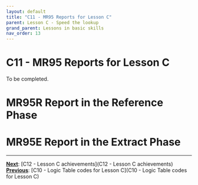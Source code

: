 ```yaml
---
layout: default
title: "C11 - MR95 Reports for Lesson C"
parent: Lesson C - Speed the lookup
grand_parent: Lessons in basic skills
nav_order: 13
---
```


# C11 - MR95 Reports for Lesson C

To be completed.  

# MR95R Report in the Reference Phase


# MR95E Report in the Extract Phase


---
**<u>Next</u>**: [C12 - Lesson C achievements](C12 - Lesson C achievements)   
**<u>Previous</u>**: [C10 - Logic Table codes for Lesson C](C10 - Logic Table codes for Lesson C)  
